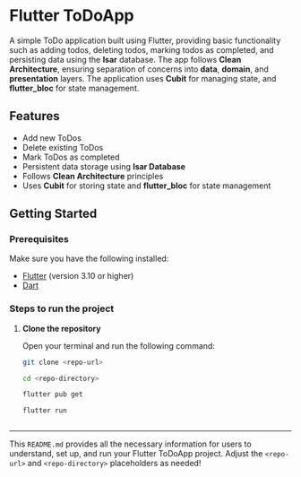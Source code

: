 # Flutter ToDoApp

A simple ToDo application built using Flutter, providing basic functionality such as adding todos, deleting todos, marking todos as completed, and persisting data using the **Isar** database. The app follows **Clean Architecture**, ensuring separation of concerns into **data**, **domain**, and **presentation** layers. The application uses **Cubit** for managing state, and **flutter_bloc** for state management.

## Features

- Add new ToDos
- Delete existing ToDos
- Mark ToDos as completed
- Persistent data storage using **Isar Database**
- Follows **Clean Architecture** principles
- Uses **Cubit** for storing state and **flutter_bloc** for state management


## Getting Started

### Prerequisites

Make sure you have the following installed:

- [Flutter](https://flutter.dev/docs/get-started/install) (version 3.10 or higher)
- [Dart](https://dart.dev/get-dart)

### Steps to run the project

1. **Clone the repository**

   Open your terminal and run the following command:

   ```bash
   git clone <repo-url>

   cd <repo-directory>

   flutter pub get

   flutter run



---

This `README.md` provides all the necessary information for users to understand, set up, and run your Flutter ToDoApp project. Adjust the `<repo-url>` and `<repo-directory>` placeholders as needed!








